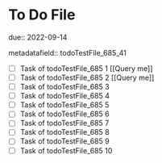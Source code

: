 # To Do File

due:: 2022-09-14

metadatafield:: todoTestFile_685_41

- [ ] Task of todoTestFile_685 1 [[Query me]]
- [ ] Task of todoTestFile_685 2 [[Query me]]
- [ ] Task of todoTestFile_685 3
- [ ] Task of todoTestFile_685 4
- [ ] Task of todoTestFile_685 5
- [ ] Task of todoTestFile_685 6
- [ ] Task of todoTestFile_685 7
- [ ] Task of todoTestFile_685 8
- [ ] Task of todoTestFile_685 9
- [ ] Task of todoTestFile_685 10